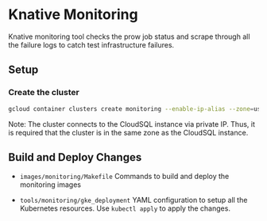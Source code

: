 # Knative Monitoring

Knative monitoring tool checks the prow job status and scrape through all the
failure logs to catch test infrastructure failures.

## Setup

### Create the cluster

```bash
gcloud container clusters create monitoring --enable-ip-alias --zone=us-central1-a
```

Note: The cluster connects to the CloudSQL instance via private IP. Thus, it is required that the cluster is in the same zone as the CloudSQL instance.

## Build and Deploy Changes

- `images/monitoring/Makefile` Commands to build and deploy the monitoring
  images

- `tools/monitoring/gke_deployment` YAML configuration to setup all the
  Kubernetes resources. Use `kubectl apply` to apply the changes.
